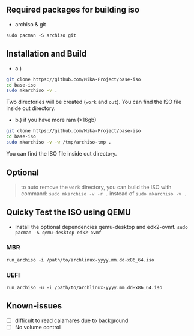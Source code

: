 ## Required packages for building iso
- archiso & git

`sudo pacman -S archiso git`

## Installation and Build
- a.)
```bash
git clone https://github.com/Mika-Project/base-iso
cd base-iso
sudo mkarchiso -v .
```
Two directories will be created (`work` and `out`).
You can find the ISO file inside out directory.

- b.) if you have more ram (>16gb)
```bash
git clone https://github.com/Mika-Project/base-iso
cd base-iso
sudo mkarchiso -v -w /tmp/archiso-tmp .
```
You can find the ISO file inside out directory.

## Optional 
>to auto remove the `work` directory, you can build the ISO with command:
`sudo mkarchiso -v -r .`
>instead of `sudo mkarchiso -v .`


## Quicky Test the ISO using QEMU
- Install the optional dependencies qemu-desktop and edk2-ovmf.
`sudo pacman -S qemu-desktop edk2-ovmf`

### MBR
`run_archiso -i /path/to/archlinux-yyyy.mm.dd-x86_64.iso`

### UEFI
`run_archiso -u -i /path/to/archlinux-yyyy.mm.dd-x86_64.iso`

## Known-issues
- [ ] difficult to read calamares due to background
- [ ] No volume control